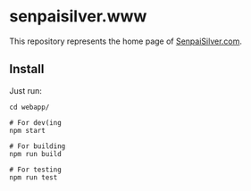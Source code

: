 senpaisilver.www
================

This repository represents the home page of [SenpaiSilver.com](http://www.senpaisilver.com).

## Install

Just run:

	cd webapp/
	
	# For dev(ing
	npm start
	
	# For building
	npm run build
	
	# For testing
	npm run test
